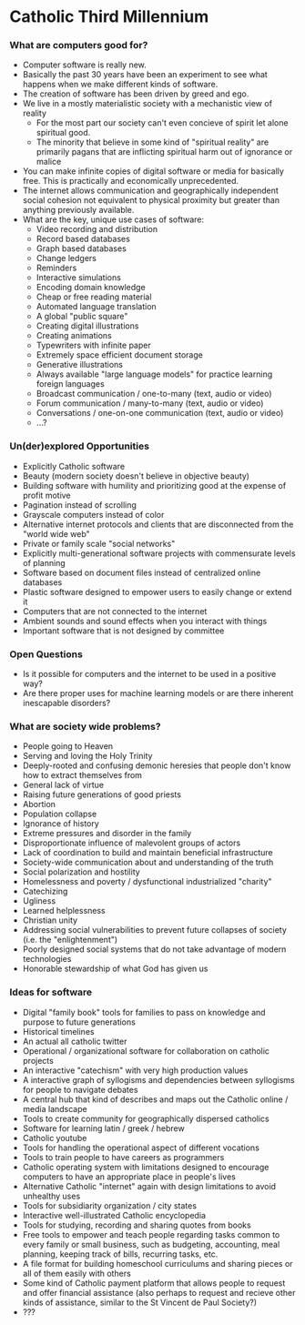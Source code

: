 # Catholic Third Millennium

### What are computers good for?

* Computer software is really new.
* Basically the past 30 years have been an experiment to see what happens when we make different kinds of software.
* The creation of software has been driven by greed and ego.
* We live in a mostly materialistic society with a mechanistic view of reality
  * For the most part our society can't even concieve of spirit let alone spiritual good. 
  * The minority that believe in some kind of "spiritual reality" are primarily pagans that are inflicting spiritual harm out of ignorance or malice
* You can make infinite copies of digital software or media for basically free. This is practically and economically unprecedented.
* The internet allows communication and geographically independent social cohesion not equivalent to physical proximity but greater than anything previously available.
* What are the key, unique use cases of software:
  * Video recording and distribution
  * Record based databases
  * Graph based databases
  * Change ledgers
  * Reminders
  * Interactive simulations
  * Encoding domain knowledge
  * Cheap or free reading material
  * Automated language translation
  * A global "public square"
  * Creating digital illustrations
  * Creating animations
  * Typewriters with infinite paper
  * Extremely space efficient document storage
  * Generative illustrations
  * Always available "large language models" for practice learning foreign languages
  * Broadcast communication / one-to-many (text, audio or video)
  * Forum communication / many-to-many (text, audio or video)
  * Conversations / one-on-one communication (text, audio or video)
  * ...?


### Un(der)explored Opportunities

* Explicitly Catholic software 
* Beauty (modern society doesn't believe in objective beauty)
* Building software with humility and prioritizing good at the expense of profit motive
* Pagination instead of scrolling
* Grayscale computers instead of color
* Alternative internet protocols and clients that are disconnected from the "world wide web"
* Private or family scale "social networks"
* Explicitly multi-generational software projects with commensurate levels of planning
* Software based on document files instead of centralized online databases
* Plastic software designed to empower users to easily change or extend it
* Computers that are not connected to the internet
* Ambient sounds and sound effects when you interact with things
* Important software that is not designed by committee 

### Open Questions

* Is it possible for computers and the internet to be used in a positive way?
* Are there proper uses for machine learning models or are there inherent inescapable disorders?


### What are society wide problems?

* People going to Heaven
* Serving and loving the Holy Trinity
* Deeply-rooted and confusing demonic heresies that people don't know how to extract themselves from
* General lack of virtue
* Raising future generations of good priests
* Abortion
* Population collapse
* Ignorance of history
* Extreme pressures and disorder in the family
* Disproportionate influence of malevolent groups of actors
* Lack of coordination to build and maintain beneficial infrastructure
* Society-wide communication about and understanding of the truth
* Social polarization and hostility 
* Homelessness and poverty / dysfunctional industrialized "charity"
* Catechizing
* Ugliness
* Learned helplessness
* Christian unity
* Addressing social vulnerabilities to prevent future collapses of society (i.e. the "enlightenment")
* Poorly designed social systems that do not take advantage of modern technologies
* Honorable stewardship of what God has given us


### Ideas for software

* Digital "family book" tools for families to pass on knowledge and purpose to future generations
* Historical timelines
* An actual all catholic twitter
* Operational / organizational software for collaboration on catholic projects
* An interactive "catechism" with very high production values
* A interactive graph of syllogisms and dependencies between syllogisms for people to navigate debates
* A central hub that kind of describes and maps out the Catholic online / media landscape
* Tools to create community for geographically dispersed catholics
* Software for learning latin / greek / hebrew
* Catholic youtube
* Tools for handling the operational aspect of different vocations
* Tools to train people to have careers as programmers
* Catholic operating system with limitations designed to encourage computers to have an appropriate place in people's lives
* Alternative Catholic "internet" again with design limitations to avoid unhealthy uses
* Tools for subsidiarity organization / city states
* Interactive well-illustrated Catholic encyclopedia
* Tools for studying, recording and sharing quotes from books
* Free tools to empower and teach people regarding tasks common to every family or small business, such as budgeting, accounting, meal planning, keeping track of bills, recurring tasks, etc.
* A file format for building homeschool curriculums and sharing pieces or all of them easily with others
* Some kind of Catholic payment platform that allows people to request and offer financial assistance (also perhaps to request and recieve other kinds of assistance, similar to the St Vincent de Paul Society?)
* ???

